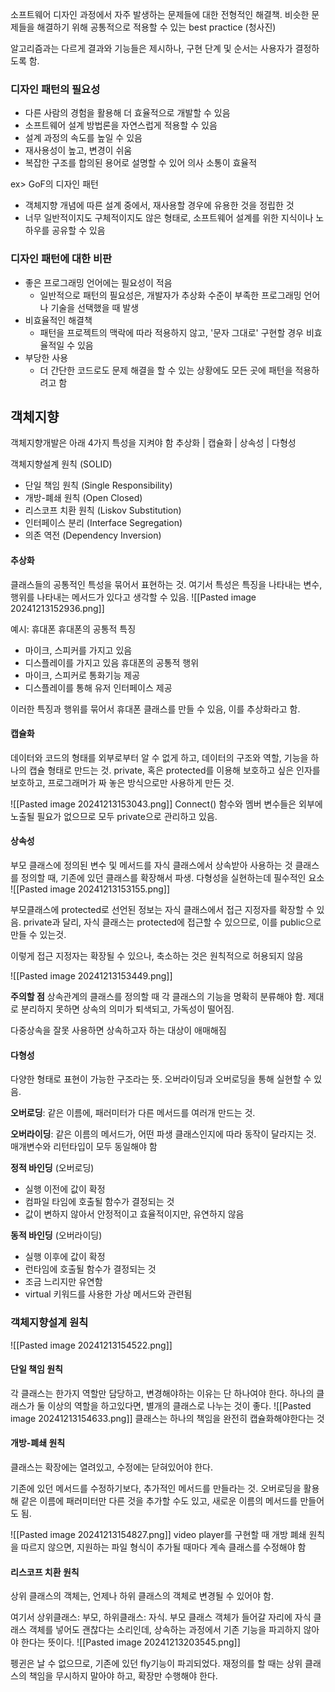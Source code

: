 소프트웨어 디자인 과정에서 자주 발생하는 문제들에 대한 전형적인 해결책. 비슷한 문제들을 해결하기 위해 공통적으로 적용할 수 있는 best practice (청사진)

알고리즘과는 다르게 결과와 기능들은 제시하나, 구현 단계 및 순서는 사용자가 결정하도록 함.

### 디자인 패턴의 필요성
- 다른 사람의 경험을 활용해 더 효율적으로 개발할 수 있음
- 소프트웨어 설계 방법론을 자연스럽게 적용할 수 있음
- 설계 과정의 속도를 높일 수 있음
- 재사용성이 높고, 변경이 쉬움
- 복잡한 구조를 합의된 용어로 설명할 수 있어 의사 소통이 효율적

ex> GoF의 디자인 패턴
- 객체지향 개념에 따른 설계 중에서, 재사용할 경우에 유용한 것을 정립한 것
- 너무 일반적이지도 구체적이지도 않은 형태로, 소프트웨어 설계를 위한 지식이나 노하우를 공유할 수 있음

### 디자인 패턴에 대한 비판
- 좋은 프로그래밍 언어에는 필요성이 적음
	- 일반적으로 패턴의 필요성은, 개발자가 추상화 수준이 부족한 프로그래밍 언어나 기술을 선택했을 때 발생
- 비효율적인 해결책
	- 패턴을 프로젝트의 맥락에 따라 적용하지 않고, '문자 그대로' 구현할 경우 비효율적일 수 있음
- 부당한 사용
	- 더 간단한 코드로도 문제 해결을 할 수 있는 상황에도 모든 곳에 패턴을 적용하려고 함

## 객체지향
객체지향개발은 아래 4가지 특성을 지켜야 함
추상화 | 캡슐화 | 상속성 | 다형성

객체지향설계 원칙 (SOLID)
- 단일 책임 원칙 (Single Responsibility)
- 개방-폐쇄 원칙 (Open Closed)
- 리스코프 치환 원칙 (Liskov Substitution)
- 인터페이스 분리 (Interface Segregation)
- 의존 역전 (Dependency Inversion)

#### 추상화
클래스들의 공통적인 특성을 묶어서 표현하는 것. 여기서 특성은 특징을 나타내는 변수, 행위를 나타내는 메서드가 있다고 생각할 수 있음.
![[Pasted image 20241213152936.png]]

예시: 휴대폰
휴대폰의 공통적 특징
- 마이크, 스피커를 가지고 있음
- 디스플레이를 가지고 있음
휴대폰의 공통적 행위
- 마이크, 스피커로 통화기능 제공
- 디스플레이를 통해 유저 인터페이스 제공

이러한 특징과 행위를 묶어서 휴대폰 클래스를 만들 수 있음, 이를 추상화라고 함.

#### 캡슐화
데이터와 코드의 형태를 외부로부터 알 수 없게 하고, 데이터의 구조와 역할, 기능을 하나의 캡슐 형태로 만드는 것.
private, 혹은 protected를 이용해 보호하고 싶은 인자를 보호하고, 프로그래머가 짜 놓은 방식으로만 사용하게 만든 것.

![[Pasted image 20241213153043.png]]
Connect() 함수와 멤버 변수들은 외부에 노출될 필요가 없으므로 모두 private으로 관리하고 있음.

#### 상속성
부모 클래스에 정의된 변수 및 메서드를 자식 클래스에서 상속받아 사용하는 것
클래스를 정의할 때, 기존에 있던 클래스를 확장해서 파생. 다형성을 실현하는데 필수적인 요소
![[Pasted image 20241213153155.png]]

부모클래스에 protected로 선언된 정보는 자식 클래스에서 접근 지정자를 확장할 수 있음. private과 달리, 자식 클래스는 protected에 접근할 수 있으므로, 이를 public으로 만들 수 있는것.

이렇게 접근 지정자는 확장될 수 있으나, 축소하는 것은 원칙적으로 허용되지 않음

![[Pasted image 20241213153449.png]]

**주의할 점**
상속관계의 클래스를 정의할 때 각 클래스의 기능을 명확히 분류해야 함. 제대로 분리하지 못하면 상속의 의미가 퇴색되고, 가독성이 떨어짐.

다중상속을 잘못 사용하면 상속하고자 하는 대상이 애매해짐

#### 다형성
다양한 형태로 표현이 가능한 구조라는 뜻.
오버라이딩과 오버로딩을 통해 실현할 수 있음.

**오버로딩**: 같은 이름에, 패러미터가 다른 메서드를 여러개 만드는 것.

**오버라이딩**: 같은 이름의 메서드가, 어떤 파생 클래스인지에 따라 동작이 달라지는 것.
매개변수와 리턴타입이 모두 동일해야 함

**정적 바인딩** (오버로딩)
- 실행 이전에 값이 확정
- 컴파일 타임에 호출될 함수가 결정되는 것
- 값이 변하지 않아서 안정적이고 효율적이지만, 유연하지 않음

**동적 바인딩** (오버라이딩)
- 실행 이후에 값이 확정
- 런타임에 호출될 함수가 결정되는 것
- 조금 느리지만 유연함
- virtual 키워드를 사용한 가상 메서드와 관련됨

### 객체지향설계 원칙
![[Pasted image 20241213154522.png]]

#### 단일 책임 원칙
각 클래스는 한가지 역할만 담당하고, 변경해야하는 이유는 단 하나여야 한다.
하나의 클래스가 둘 이상의 역할을 하고있다면, 별개의 클래스로 나누는 것이 좋다.
![[Pasted image 20241213154633.png]]
클래스는 하나의 책임을 완전히 캡슐화해야한다는 것


#### 개방-폐쇄 원칙
클래스는 확장에는 열려있고, 수정에는 닫혀있어야 한다.

기존에 있던 메서드를 수정하기보다, 추가적인 메서드를 만들라는 것. 오버로딩을 활용해 같은 이름에 패러미터만 다른 것을 추가할 수도 있고, 새로운 이름의 메서드를 만들어도 됨.

![[Pasted image 20241213154827.png]]
video player를 구현할 때 개방 폐쇄 원칙을 따르지 않으면, 지원하는 파일 형식이 추가될 때마다 계속 클래스를 수정해야 함

#### 리스코프 치환 원칙
상위 클래스의 객체는, 언제나 하위 클래스의 객체로 변경될 수 있어야 함.

여기서 상위클래스: 부모, 하위클래스: 자식.
부모 클래스 객체가 들어갈 자리에 자식 클래스 객체를 넣어도 괜찮다는 소리인데, 상속하는 과정에서 기존 기능을 파괴하지 않아야 한다는 뜻이다.
![[Pasted image 20241213203545.png]]

펭귄은 날 수 없으므로, 기존에 있던 fly기능이 파괴되었다.
재정의를 할 때는 상위 클래스의 책임을 무시하지 말아야 하고, 확장만 수행해야 한다.












